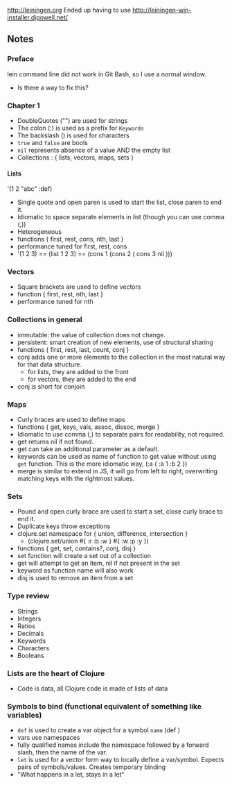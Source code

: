 http://leiningen.org
Ended up having to use http://leiningen-win-installer.djpowell.net/

## Notes
### Preface
lein command line did not work in Git Bash, so I use a normal window.
* Is there a way to fix this?

### Chapter 1
* DoubleQuotes ("") are used for strings
* The colon (:) is used as a prefix for `Keywords`
* The backslash (\) is used for characters
* `true` and `false` are bools
* `nil` represents absence of a value AND the empty list
* Collections : { lists, vectors, maps, sets }

#### Lists
'(1 2 "abc" :def)

* Single quote and open paren is used to start the list, close paren to end it.
* Idiomatic to space separate elements in list (though you can use comma (,))
* Heterogeneous
* functions { first, rest, cons, nth, last }
* performance tuned for first, rest, cons
* '(1 2 3) == (list 1 2 3) == (cons 1 (cons 2 ( cons 3 nil )))

### Vectors
* Square brackets are used to define vectors
* function { first, rest, nth, last }
* performance tuned for nth

### Collections in general
* immutable: the value of collection does not change.
* persistent: smart creation of new elements, use of structural sharing
* functions { first, rest, last, count, conj }
* conj adds one or more elements to the collection in the most natural way for that data structure.
    * for lists, they are added to the front
    * for vectors, they are added to the end
* conj is short for conjoin

### Maps
* Curly braces are used to define maps
* functions { get, keys, vals, assoc, dissoc, merge }
* Idiomatic to use comma (,) to separate pairs for readability, not required.
* get returns nil if not found.
* get can take an additional parameter as a default.
* keywords can be used as name of function to get value without using `get` function. This is the more idiomatic way, (:a { :a 1 :b 2 })
* merge is similar to extend in JS, it will go from left to right, overwriting matching keys with the rightmost values.

### Sets
* Pound and open curly brace are used to start a set, close curly brace to end it.
* Duplicate keys throw exceptions
* clojure.set namespace for { union, difference, intersection }
    * (clojure.set/union #{ :r :b :w } #{ :w :p :y })
* functions { get, set, contains?, conj, disj }
* set function will create a set out of a collection
* get will attempt to get an item, nil if not present in the set
* keyword as function name will also work
* disj is used to remove an item from a set

### Type review
* Strings
* Integers
* Ratios
* Decimals
* Keywords
* Characters
* Booleans

### Lists are the heart of Clojure
* Code is data, all Clojure code is made of lists of data

### Symbols to bind (functional equivalent of something like variables)
* `def` is used to create a var object for a symbol `name`
    (def <name> <value>)
* vars use namespaces
* fully qualified names include the namespace followed by a forward slash, then the name of the var.
* `let` is used for a vector form way to locally define a var/symbol. Expects pairs of symbols/values. Creates temporary binding
* "What happens in a let, stays in a let"
